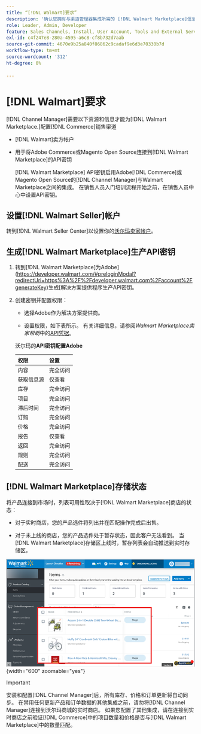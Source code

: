 ```yaml
---
title: “[!DNL Walmart]要求”
description: '确认您拥有与渠道管理器集成所需的 [!DNL Walmart Marketplace]信息和资源。'
role: Leader, Admin, Developer
feature: Sales Channels, Install, User Account, Tools and External Services
exl-id: c4f247e8-280a-4595-a6c8-cf8b732d7aab
source-git-commit: 4670e9b25a840f86862c9cadaf9e6d3e70330b7d
workflow-type: tm+mt
source-wordcount: '312'
ht-degree: 0%

---
```


# [!DNL Walmart]要求

[!DNL Channel Manager]需要以下资源和信息才能为[!DNL Walmart Marketplace.]配置[!DNL Commerce]销售渠道

* [!DNL Walmart]卖方帐户

* 用于将Adobe Commerce或Magento Open Source连接到[!DNL Walmart Marketplace]的API密钥

  [!DNL Walmart Marketplace] API密钥启用Adobe[!DNL Commerce]或Magento Open Source的[!DNL Channel Manager]与Walmart Marketplace之间的集成。 在销售人员入门培训流程开始之前，在销售人员中心中设置API密钥。

## 设置[!DNL Walmart Seller]帐户

转到[!DNL Walmart Seller Center]以设置你的[沃尔玛卖家帐户](https://seller.walmart.com/signup?q=&amp;origin=solution_provider&amp;src=0014M00001zivMp)。

## 生成[!DNL Walmart Marketplace]生产API密钥

1. 转到[!DNL Walmart Marketplace]为Adobe](https://developer.walmart.com/#preloginModal?redirectUri=https%3A%2F%2Fdeveloper.walmart.com%2Faccount%2FgenerateKey)生成[解决方案提供程序生产API密钥。

1. 创建密钥并配置权限：

   * 选择Adobe作为解决方案提供商。

   * 设置权限，如下表所示。 有关详细信息，请参阅&#x200B;_Walmart Marketplace卖家帮助_&#x200B;中的[API凭据](https://sellerhelp.walmart.com/seller/s/guide?article=000006422)。

   沃尔玛的&#x200B;**API密钥配置Adobe**

   | **权限** | **设置** |
   |----------------|-------------|
   | 内容 | 完全访问 |
   | 获取信息源 | 仅查看 |
   | 库存 | 完全访问 |
   | 项目 | 完全访问 |
   | 滞后时间 | 完全访问 |
   | 订购 | 完全访问 |
   | 价格 | 完全访问 |
   | 报告 | 仅查看 |
   | 返回 | 完全访问 |
   | 规则 | 完全访问 |
   | 配送 | 完全访问 |

## [!DNL Walmart Marketplace]存储状态

将产品连接到市场时，列表可用性取决于[!DNL Walmart Marketplace]商店的状态：

* 对于实时商店，您的产品选件将列出并在匹配操作完成后出售。

* 对于未上线的商店，您的产品选件处于暂存状态，因此客户无法看到。 当[!DNL Walmart Marketplace]存储区上线时，暂存列表会自动推送到实时存储区。

![[!DNL Walmart Seller Central]暂存产品](assets/walmart-seller-central-staged.png){width="600" zoomable="yes"}

>[!IMPORTANT]
>
>安装和配置[!DNL Channel Manager]后，所有库存、价格和订单更新将自动同步。 在禁用任何更新产品和订单数据的其他集成之前，请勿将[!DNL Channel Manager]连接到沃尔玛商城的实时商店。 如果您配置了其他集成，请在连接到实时商店之前验证[!DNL Commerce]中的项目数量和价格是否与[!DNL Walmart Marketplace]中的数量匹配。

